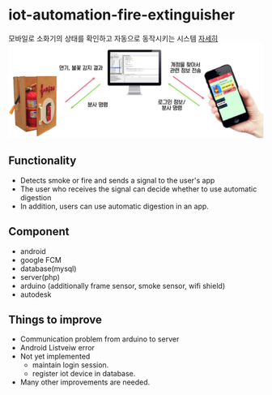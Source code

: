 # iot-automation-fire-extinguisher
모바일로 소화기의 상태를 확인하고 자동으로 동작시키는 시스템 [자세히](./introduction)
![](./image/기능.jpg)

## Functionality
- Detects smoke or fire and sends a signal to the user's app
- The user who receives the signal can decide whether to use automatic digestion
- In addition, users can use automatic digestion in an app.

## Component
- android
- google FCM
- database(mysql)
- server(php)
- arduino (additionally frame sensor, smoke sensor, wifi shield)
- autodesk

## Things to improve
- Communication problem from arduino to server
- Android Listveiw error
- Not yet implemented
  - maintain login session.
  - register iot device in database.
- Many other improvements are needed.
